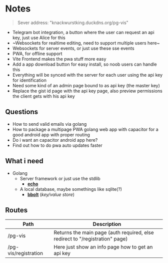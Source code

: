 # Notes

> Sever address: "knackwurstking.duckdns.org/pg-vis"

- Telegram bot integration, a button where the user can request an api key, just use Alice for this
- ~Websockets for realtime editing, need to support multiple users here~
- Websockets for server events, or just use these sse events
- PWA, for offline support
- Vite Frontend makes the pwa stuff more easy
- Add a app download button for easy install, so noob users can handle this
- Everything will be synced with the server for each user using the api key for identification
- Need some kind of an admin page bound to as api key (the master key)
- Replace the gist id page with the api key page, also preview permissions the client gets with his api key

## Questions

- How to send valid emails via golang
- How to package a multipage PWA golang web app with capacitor for a good android app with proper routing
- Do i want an capacitor android app here?
- Find out how to do pwa auto updates faster

## What i need

- Golang
    - Server framework or just use the stdlib
        - [**echo**](https://echo.labstack.com/docs/quick-start)
    - A local database, maybe somethings like sqlite(?)
        - [**bbolt**](https://github.com/etcd-io/bbolt) (_key/value store_)

## Routes

| Path                 | Description                                                                  |
| -------------------- | ---------------------------------------------------------------------------- |
| /pg-vis              | Returns the main page (auth required, else redirect to "/registration" page) |
| /pg-vis/registration | Here just show an info page how to get an api key                            |
